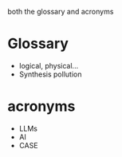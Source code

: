 both the glossary and acronyms

# Glossary

- logical, physical...
- Synthesis pollution

# acronyms

- LLMs
- AI
- CASE